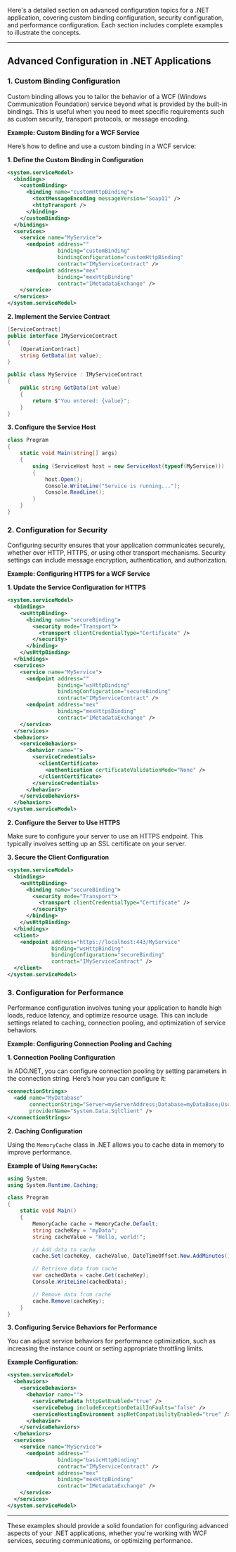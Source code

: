 Here's a detailed section on advanced configuration topics for a .NET application, covering custom binding configuration, security configuration, and performance configuration. Each section includes complete examples to illustrate the concepts.

---

## Advanced Configuration in .NET Applications

### 1. Custom Binding Configuration

Custom binding allows you to tailor the behavior of a WCF (Windows Communication Foundation) service beyond what is provided by the built-in bindings. This is useful when you need to meet specific requirements such as custom security, transport protocols, or message encoding.

**Example: Custom Binding for a WCF Service**

Here’s how to define and use a custom binding in a WCF service:

**1. Define the Custom Binding in Configuration**

```xml
<system.serviceModel>
  <bindings>
    <customBinding>
      <binding name="customHttpBinding">
        <textMessageEncoding messageVersion="Soap11" />
        <httpTransport />
      </binding>
    </customBinding>
  </bindings>
  <services>
    <service name="MyService">
      <endpoint address=""
                binding="customBinding"
                bindingConfiguration="customHttpBinding"
                contract="IMyServiceContract" />
      <endpoint address="mex"
                binding="mexHttpBinding"
                contract="IMetadataExchange" />
    </service>
  </services>
</system.serviceModel>
```

**2. Implement the Service Contract**

```csharp
[ServiceContract]
public interface IMyServiceContract
{
    [OperationContract]
    string GetData(int value);
}

public class MyService : IMyServiceContract
{
    public string GetData(int value)
    {
        return $"You entered: {value}";
    }
}
```

**3. Configure the Service Host**

```csharp
class Program
{
    static void Main(string[] args)
    {
        using (ServiceHost host = new ServiceHost(typeof(MyService)))
        {
            host.Open();
            Console.WriteLine("Service is running...");
            Console.ReadLine();
        }
    }
}
```

### 2. Configuration for Security

Configuring security ensures that your application communicates securely, whether over HTTP, HTTPS, or using other transport mechanisms. Security settings can include message encryption, authentication, and authorization.

**Example: Configuring HTTPS for a WCF Service**

**1. Update the Service Configuration for HTTPS**

```xml
<system.serviceModel>
  <bindings>
    <wsHttpBinding>
      <binding name="secureBinding">
        <security mode="Transport">
          <transport clientCredentialType="Certificate" />
        </security>
      </binding>
    </wsHttpBinding>
  </bindings>
  <services>
    <service name="MyService">
      <endpoint address=""
                binding="wsHttpBinding"
                bindingConfiguration="secureBinding"
                contract="IMyServiceContract" />
      <endpoint address="mex"
                binding="mexHttpsBinding"
                contract="IMetadataExchange" />
    </service>
  </services>
  <behaviors>
    <serviceBehaviors>
      <behavior name="">
        <serviceCredentials>
          <clientCertificate>
            <authentication certificateValidationMode="None" />
          </clientCertificate>
        </serviceCredentials>
      </behavior>
    </serviceBehaviors>
  </behaviors>
</system.serviceModel>
```

**2. Configure the Server to Use HTTPS**

Make sure to configure your server to use an HTTPS endpoint. This typically involves setting up an SSL certificate on your server.

**3. Secure the Client Configuration**

```xml
<system.serviceModel>
  <bindings>
    <wsHttpBinding>
      <binding name="secureBinding">
        <security mode="Transport">
          <transport clientCredentialType="Certificate" />
        </security>
      </binding>
    </wsHttpBinding>
  </bindings>
  <client>
    <endpoint address="https://localhost:443/MyService"
              binding="wsHttpBinding"
              bindingConfiguration="secureBinding"
              contract="IMyServiceContract" />
  </client>
</system.serviceModel>
```

### 3. Configuration for Performance

Performance configuration involves tuning your application to handle high loads, reduce latency, and optimize resource usage. This can include settings related to caching, connection pooling, and optimization of service behaviors.

**Example: Configuring Connection Pooling and Caching**

**1. Connection Pooling Configuration**

In ADO.NET, you can configure connection pooling by setting parameters in the connection string. Here’s how you can configure it:

```xml
<connectionStrings>
  <add name="MyDatabase"
       connectionString="Server=myServerAddress;Database=myDataBase;User Id=myUsername;Password=myPassword;Pooling=true;Max Pool Size=100;Min Pool Size=10;"
       providerName="System.Data.SqlClient" />
</connectionStrings>
```

**2. Caching Configuration**

Using the `MemoryCache` class in .NET allows you to cache data in memory to improve performance.

**Example of Using `MemoryCache`:**

```csharp
using System;
using System.Runtime.Caching;

class Program
{
    static void Main()
    {
        MemoryCache cache = MemoryCache.Default;
        string cacheKey = "myData";
        string cacheValue = "Hello, world!";

        // Add data to cache
        cache.Set(cacheKey, cacheValue, DateTimeOffset.Now.AddMinutes(10));

        // Retrieve data from cache
        var cachedData = cache.Get(cacheKey);
        Console.WriteLine(cachedData);

        // Remove data from cache
        cache.Remove(cacheKey);
    }
}
```

**3. Configuring Service Behaviors for Performance**

You can adjust service behaviors for performance optimization, such as increasing the instance count or setting appropriate throttling limits.

**Example Configuration:**

```xml
<system.serviceModel>
  <behaviors>
    <serviceBehaviors>
      <behavior name="">
        <serviceMetadata httpGetEnabled="true" />
        <serviceDebug includeExceptionDetailInFaults="false" />
        <serviceHostingEnvironment aspNetCompatibilityEnabled="true" />
      </behavior>
    </serviceBehaviors>
  </behaviors>
  <services>
    <service name="MyService">
      <endpoint address=""
                binding="basicHttpBinding"
                contract="IMyServiceContract" />
      <endpoint address="mex"
                binding="mexHttpBinding"
                contract="IMetadataExchange" />
    </service>
  </services>
</system.serviceModel>
```

---

These examples should provide a solid foundation for configuring advanced aspects of your .NET applications, whether you're working with WCF services, securing communications, or optimizing performance.
